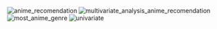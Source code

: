![anime_recomendation](https://github.com/user-attachments/assets/2cebff9b-f7f7-40df-8aee-cc42d9d7baa9)
![multivariate_analysis_anime_recomendation](https://github.com/user-attachments/assets/e3ee7d1f-fe92-40f8-855f-891ed68a0844)
![most_anime_genre](https://github.com/user-attachments/assets/5d3e0c03-e340-49aa-87f5-1a858298f782)
![univariate](https://github.com/user-attachments/assets/8ca193ea-6957-4ca4-96e3-9b6599e872d3)

